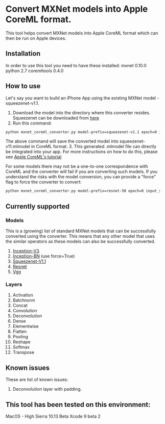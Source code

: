 # Convert MXNet models into Apple CoreML format.

This tool helps convert MXNet models into Apple CoreML format which can then be run on Apple devices.

## Installation
In order to use this tool you need to have these installed:
mxnet 0.10.0
python 2.7
coremltools 0.4.0

## How to use
Let's say you want to build an iPhone App using the existing MXNet model - squeezenet-v1.1.

1. Download the model into the directory where this converter resides. Squeezenet can be downloaded from [here](http://data.mxnet.io/models/imagenet/squeezenet/)
2. Run this command:

```bash
python mxnet_coreml_converter.py model-prefix=squeezenet-v1.1 epoch=0 input_shape=(1, 3, 299, 299) outputFile="squeezenet-v11.mlmodel"
```
The above command will save the converted model into squeezenet-v11.mlmodel in CoreML format.
3. This generated .mlmodel file can directly be integrated into your app. For more instructions on how to do this, please see [Apple CoreML's tutorial](https://developer.apple.com/documentation/coreml/integrating_a_core_ml_model_into_your_app)


For some models there may not be a one-to-one correspondence with CoreML and the converter will fail if you are converting such models. If you understand the risks with the model conversion, you can provide a "force" flag to force the converter to convert:

```bash
python mxnet_coreml_converter.py model-prefix=resnet-50 epoch=0 input_shape=(1, 3, 224, 224) force=True outputFile="resnet-50.mlmodel"
```

## Currently supported
### Models
This is a (growing) list of standard MXNet models that can be successfully converted using the converter. This means that any other model that uses the similar operators as these models can also be successfully converted.
1. [Inception-V3](http://data.mxnet.io/models/imagenet/inception-v3.tar.gz).
2. [Inception-BN](http://data.mxnet.io/models/imagenet/inception-bn/) (use force=True)
3. [Squeezenet-V1.1](http://data.mxnet.io/models/imagenet/squeezenet/)
4. [Resnet](http://data.mxnet.io/models/imagenet/resnet/)
5. [Vgg](http://data.mxnet.io/models/imagenet/vgg/)

### Layers
1. Activation
2. Batchnorm
3. Concat
4. Convolution
5. Deconvolution
6. Dense
7. Elementwise
8. Flatten
9. Pooling
10. Reshape
11. Softmax
12. Transpose

## Known issues
These are list of known issues:
1. Deconvolution layer with padding.

## This tool has been tested on this environment:
MacOS - High Sierra 10.13 Beta
Xcode 9 beta 2
